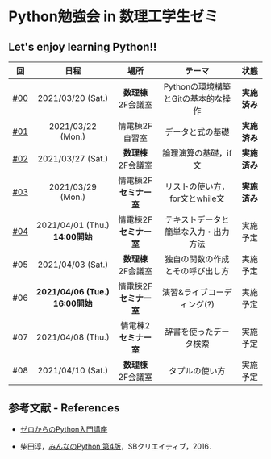 # Python勉強会 in 数理工学生ゼミ

## Let's enjoy learning Python!!

|回|日程|場所|テーマ|状態|
| :---: | :---: | :---: | :---: | :---: |
|[#00](https://github.com/fumiyanll23/PythonLearning/tree/main/00)|2021/03/20 (Sat.)|**数理棟** 2F会議室|Pythonの環境構築とGitの基本的な操作|**実施済み**|
|[#01](https://github.com/fumiyanll23/PythonLearning/tree/main/01)|2021/03/22 (Mon.)|情電棟2F自習室|データと式の基礎|**実施済み**|
|[#02](https://github.com/fumiyanll23/PythonLearning/tree/main/02)|2021/03/27 (Sat.)|**数理棟** 2F会議室|論理演算の基礎，if文|**実施済み**|
|[#03](https://github.com/fumiyanll23/PythonLearning/tree/main/03)|2021/03/29 (Mon.)|情電棟2F **セミナー室**|リストの使い方，for文とwhile文|**実施済み**|
|[#04](https://github.com/fumiyanll23/PythonLearning/tree/main/04)|2021/04/01 (Thu.) **14:00開始**|情電棟2F **セミナー室**|テキストデータと簡単な入力・出力方法|実施予定|
|#05|2021/04/03 (Sat.)|**数理棟** 2F会議室|独自の関数の作成とその呼び出し方|実施予定|
|#06|**2021/04/06 (Tue.) 16:00開始**|情電棟2F **セミナー室**|演習&ライブコーディング(?)|実施予定|
|#07|2021/04/08 (Thu.)|情電棟2 **セミナー室**|辞書を使ったデータ検索|実施予定|
|#08|2021/04/10 (Sat.)|**数理棟** 2F会議室|タプルの使い方|実施予定|

## 参考文献 - References

- [ゼロからのPython入門講座](https://www.python.jp/train/index.html)

- 柴田淳，[みんなのPython 第4版](https://www.amazon.co.jp/%E3%81%BF%E3%82%93%E3%81%AA%E3%81%AEPython-%E7%AC%AC4%E7%89%88-%E6%9F%B4%E7%94%B0-%E6%B7%B3/dp/479738946X)，SBクリエイティブ，2016．
